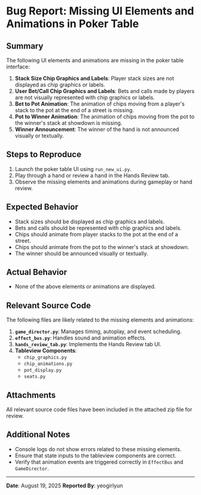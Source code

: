 # Bug Report: Missing UI Elements and Animations in Poker Table

## Summary
The following UI elements and animations are missing in the poker table interface:

1. **Stack Size Chip Graphics and Labels**: Player stack sizes are not displayed as chip graphics or labels.
2. **User Bet/Call Chip Graphics and Labels**: Bets and calls made by players are not visually represented with chip graphics or labels.
3. **Bet to Pot Animation**: The animation of chips moving from a player's stack to the pot at the end of a street is missing.
4. **Pot to Winner Animation**: The animation of chips moving from the pot to the winner's stack at showdown is missing.
5. **Winner Announcement**: The winner of the hand is not announced visually or textually.

## Steps to Reproduce
1. Launch the poker table UI using `run_new_ui.py`.
2. Play through a hand or review a hand in the Hands Review tab.
3. Observe the missing elements and animations during gameplay or hand review.

## Expected Behavior
- Stack sizes should be displayed as chip graphics and labels.
- Bets and calls should be represented with chip graphics and labels.
- Chips should animate from player stacks to the pot at the end of a street.
- Chips should animate from the pot to the winner's stack at showdown.
- The winner should be announced visually or textually.

## Actual Behavior
- None of the above elements or animations are displayed.

## Relevant Source Code
The following files are likely related to the missing elements and animations:

1. **`game_director.py`**: Manages timing, autoplay, and event scheduling.
2. **`effect_bus.py`**: Handles sound and animation effects.
3. **`hands_review_tab.py`**: Implements the Hands Review tab UI.
4. **Tableview Components**:
   - `chip_graphics.py`
   - `chip_animations.py`
   - `pot_display.py`
   - `seats.py`

## Attachments
All relevant source code files have been included in the attached zip file for review.

## Additional Notes
- Console logs do not show errors related to these missing elements.
- Ensure that state inputs to the tableview components are correct.
- Verify that animation events are triggered correctly in `EffectBus` and `GameDirector`.

---

**Date**: August 19, 2025
**Reported By**: yeogirlyun
